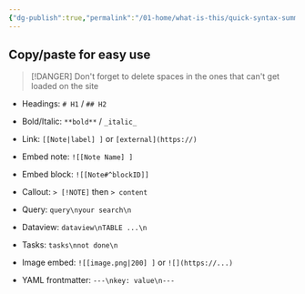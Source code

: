 ```yaml
---
{"dg-publish":true,"permalink":"/01-home/what-is-this/quick-syntax-summary-copy-paste-reference/","noteIcon":"","created":"2025-09-05T19:21:04.365+02:00","updated":"2025-09-05T20:43:14.012+02:00"}
---
```


## Copy/paste for easy use

>[!DANGER]
>Don't forget to delete spaces in the ones that can't get loaded on the site
- Headings: `# H1` / `## H2`
    
- Bold/Italic: `**bold**` / `_italic_`
    
- Link: `[[Note|label] ]` or `[external](https://)`
    
- Embed note: `![[Note Name] ]`
    
- Embed block: `![[Note#^blockID]]`
    
- Callout: `> [!NOTE]` then `> content`
    
- Query: `query\nyour search\n`
    
- Dataview: `dataview\nTABLE ...\n`
    
- Tasks: `tasks\nnot done\n`
    
- Image embed: `![[image.png|200] ]` or `![](https://...)`
    
- YAML frontmatter: `---\nkey: value\n---`
    
